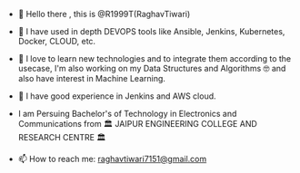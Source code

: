 - 👋 Hello there , this is  @R1999T(RaghavTiwari)

- 👀 I have used in depth DEVOPS tools like Ansible, Jenkins, Kubernetes, Docker,  CLOUD, etc. 
- 👀 I love to learn new technologies and to integrate them according to the usecase, I'm also working on my Data Structures and Algorithms 🤓 and also have interest in Machine Learning.
- 🌱 I have good experience in Jenkins and AWS cloud.
- I am Persuing Bachelor's of Technology in Electronics and Communications from  🏛 JAIPUR ENGINEERING COLLEGE AND RESEARCH CENTRE 🏛 
- 📫 How to reach me: raghavtiwari7151@gmail.com

<!---
R1999T/R1999T is a ✨ special ✨ repository because its `README.md` (this file) appears on your GitHub profile.
You can click the Preview link to take a look at your changes.
--->
